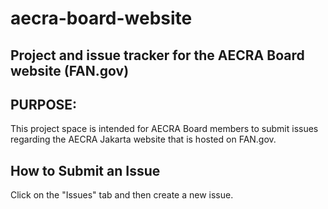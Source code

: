# aecra-board-website
Project and issue tracker for the AECRA Board website (FAN.gov)
----
## PURPOSE: 
This project space is intended for AECRA Board members to submit issues regarding the AECRA Jakarta website that is hosted on FAN.gov. 
## How to Submit an Issue
Click on the "Issues" tab and then create a new issue. 
